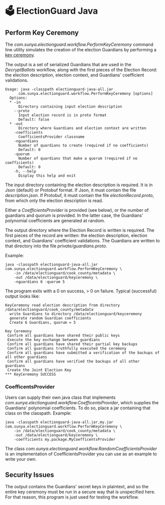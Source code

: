 # 🗳 ElectionGuard Java 

## Perform Key Ceremony

The _com.sunya.electionguard.workflow.PerformKeyCeremony_ command line utility simulates
the creation of the election Guardians by performing a 
[key ceremony](https://www.electionguard.vote/spec/0.95.0/4_Key_generation/). 

The output is a set of serialized Guardians that are used in the _DecryptBallots_ workflow, along with the first
pieces of the Election Record: the election description, election context, and Guardians' coefficient validations.

````
Usage: java -classpath electionguard-java-all.jar 
      com.sunya.electionguard.workflow.PerformKeyCeremony [options]
  Options:
  * -in
      Directory containing input election description
    --proto
      Input election record is in proto format
      Default: false
  * -out
      Directory where Guardians and election context are written
    -coefficients
      CoefficientsProvider classname
    -nguardians
      Number of quardians to create (required if no coefficients)
      Default: 0
    -quorum
      Number of quardians that make a quorum (required if no coefficients)
      Default: 0
    -h, --help
      Display this help and exit
````

The input directory containing the election description is required. It is in Json (default) or Protobuf format. 
If Json, it must contain the file _description.json_. If Protobuf, it must contain the file _electionRecord.proto_, from
which only the election description is read.

Either a _CoefficientsProvider_ is provided (see below), or the number of guardians and quorum is provided. 
In the latter case, the Guardians' polynomial coefficients are generated at random.

The output directory where the Election Record is written is required. The first pieces of the record are
written: the election description, election context, and Guardians' coefficient validations.
The Guardians are written to that directory into the file _private/guardians.proto_.

Example:

````
java -classpath electionguard-java-all.jar com.sunya.electionguard.workflow.PerformKeyCeremony \
    -in /data/electionguard/cook_county/metadata \
    -out /data/electionguard/keyceremony \
    -nguardians 6 -quorum 5
````

The program exits with a 0 on success, > 0 on failure.
Typical (successful) output looks like:

````
KeyCeremony read election description from directory /data/electionguard/cook_county/metadata
  write Guardians to directory /data/electionguard/keyceremony
  generate random Guardian coefficients
  Create 6 Guardians, quorum = 5

Key Ceremony
 Confirm all guardians have shared their public keys
 Execute the key exchange between guardians
 Confirm all guardians have shared their partial key backups
 Confirm all guardians truthfully executed the ceremony
 Confirm all guardians have submitted a verification of the backups of all other guardians
 Confirm all guardians have verified the backups of all other guardians
 Create the Joint Election Key
*** KeyCeremony SUCCESS
````

### CoefficentsProvider

Users can supply their own java class that implements _com.sunya.electionguard.workflow.CoefficentsProvider_,
which supplies the Guardians' polynomial coefficients. 
To do so, place a jar containing that class on the classpath. Example:

````
java -classpath electionguard-java-all.jar,my.jar com.sunya.electionguard.workflow.PerformKeyCeremony \
    -in /data/electionguard/cook_county/metadata \
    -out /data/electionguard/keyceremony \
    -coefficients my.package.MyCoefficentsProvider
````

The class _com.sunya.electionguard.workflow.RandomCoefficientsProvider_ is an implementation of CoefficientsProvider
you can use as an example to write your own.

## Security Issues

The output contains the Guardians' secret keys in plaintext, and so the entire key ceremony must be run in
a secure way that is unspecified here. For that reason, this program is just used for testing the workflow.

